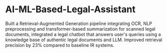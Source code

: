 # AI-ML-Based-Legal-Assistant
Built a Retrieval-Augmented Generation pipeline integrating OCR, NLP preprocessing and transformer-based summarization for scanned legal documents, integrated a legal chatbot that answers user's queries using a knowledge base of authentic legal documents and LLM. Improved retrieval precision by 23% compared to baseline IR systems.
